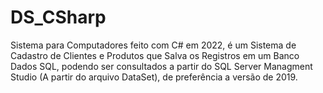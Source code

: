 # DS_CSharp
Sistema para Computadores feito com C# em 2022, é um Sistema de Cadastro de Clientes e Produtos que Salva os Registros em um Banco Dados SQL, podendo ser consultados a partir do SQL Server Managment Studio (A partir do arquivo DataSet), de preferência a versão de 2019.

